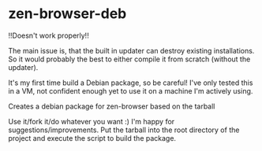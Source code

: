 # zen-browser-deb
!!Doesn't work properly!!

The main issue is, that the built in updater can destroy existing installations. So it would probably the best to either compile it from scratch (without the updater).


It's my first time build a Debian package, so be careful! I've only tested this in a VM, not confident enough yet to use it on a machine I'm actively using.

Creates a debian package for zen-browser based on the tarball

Use it/fork it/do whatever you want :) I'm happy for suggestions/improvements. Put the tarball into the root directory of the project and execute the script to build the package.